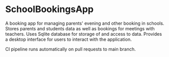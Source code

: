 # SchoolBookingsApp
A booking app for managing parents' evening and other booking in schools. Stores parents and students data as well as 
bookings for meetings with teachers. Uses Sqlite database for storage of and access to data. Provides a desktop interface 
for users to interact with the application.

CI pipeline runs automatically on pull requests to main branch.
